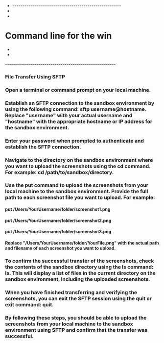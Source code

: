 - *-------------------------------------------------------*
-
-					
#		Command line for the win
-
-					
-*-------------------------------------------------------*


### File Transfer Using SFTP

### Open a terminal or command prompt on your local machine.

### Establish an SFTP connection to the sandbox environment by using the following command: sftp username@hostname. Replace "username" with your actual username and "hostname" with the appropriate hostname or IP address for the sandbox environment.

### Enter your password when prompted to authenticate and establish the SFTP connection.

### Navigate to the directory on the sandbox environment where you want to upload the screenshots using the cd command. For example: cd /path/to/sandbox/directory.

### Use the put command to upload the screenshots from your local machine to the sandbox environment. Provide the full path to each screenshot file you want to upload. For example:

#### put /Users/YourUsername/folder/screenshot1.png

#### put /Users/YourUsername/folder/screenshot2.png

#### put /Users/YourUsername/folder/screenshot3.png

#### Replace "/Users/YourUsername/folder/YourFile.png" with the actual path and filename of each screenshot you want to upload.

### To confirm the successful transfer of the screenshots, check the contents of the sandbox directory using the ls command: ls. This will display a list of files in the current directory on the sandbox environment, including the uploaded screenshots.

### When you have finished transferring and verifying the screenshots, you can exit the SFTP session using the quit or exit command: quit.

### By following these steps, you should be able to upload the screenshots from your local machine to the sandbox environment using SFTP and confirm that the transfer was successful.
